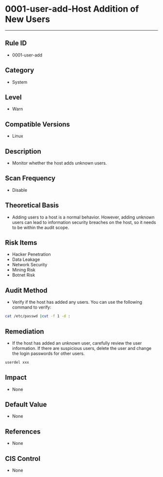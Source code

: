 # 0001-user-add-Host Addition of New Users
---

## Rule ID

- 0001-user-add


## Category

- System


## Level

- Warn


## Compatible Versions

- Linux


## Description

- Monitor whether the host adds unknown users.


## Scan Frequency

- Disable


## Theoretical Basis

- Adding users to a host is a normal behavior. However, adding unknown users can lead to information security breaches on the host, so it needs to be within the audit scope.


## Risk Items

- Hacker Penetration
- Data Leakage
- Network Security
- Mining Risk
- Botnet Risk


## Audit Method

- Verify if the host has added any users. You can use the following command to verify:

```bash
cat /etc/passwd |cut -f 1 -d :
```


## Remediation

- If the host has added an unknown user, carefully review the user information. If there are suspicious users, delete the user and change the login passwords for other users.
```bash
userdel xxx
```


## Impact

- None


## Default Value

- None


## References

- None


## CIS Control

- None